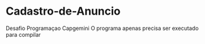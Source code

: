 # Cadastro-de-Anuncio
Desafio Programaçao Capgemini
O programa apenas precisa ser executado para compilar
